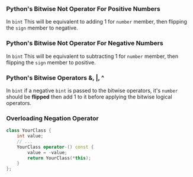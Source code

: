### Python's Bitwise Not Operator For Positive Numbers

In ```bint``` This will be equivalent to adding 1 for ```number``` member, then flipping the ```sign``` member to negative.

### Python's Bitwise Not Operator For Negative Numbers

In ```bint``` This will be equivalent to subtracting 1 for ```number``` member, then flipping the ```sign``` member to positive.

### Python's Bitwise Operators &, |, ^

In ```bint``` if a negative ```bint``` is passed to the bitwise operators, it's ```number``` should be **flipped** then add 1 to it before applying the bitwise logical operators.

### Overloading Negation Operator
```c++
class YourClass {
    int value;
    // ...
    YourClass operator-() const {
        value = -value;
        return YourClass(*this);
    }
};
```
